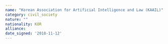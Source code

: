 ```yaml
---
name: "Korean Association for Artificial Intelligence and Law (KAAIL)"
category: civil_society
nature: ""
nationality: KOR
alliance: 
date_signed: '2018-11-12'
---
```

    